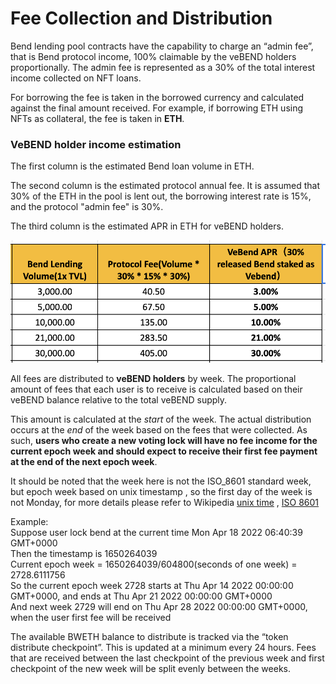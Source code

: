 # Fee Collection and Distribution

Bend lending pool contracts have the capability to charge an “admin fee”, that is Bend protocol income, 100% claimable by the veBEND holders proportionally. The admin fee is represented as a 30% of the total interest income collected on NFT loans.&#x20;

For borrowing the fee is taken in the borrowed currency and calculated against the final amount received. For example, if borrowing ETH using NFTs as collateral, the fee is taken in **ETH**.

### VeBEND holder income estimation

The first column is the estimated Bend loan volume in ETH.

The second column is the estimated protocol annual fee. It is assumed that 30% of the ETH in the pool is lent out, the borrowing interest rate is 15%, and the protocol "admin fee" is 30%. &#x20;

The third column is the estimated APR in ETH for veBEND holders.&#x20;

![ Estimated earnings for veBEND holders](<../.gitbook/assets/image (3).png>)

All fees are distributed to **veBEND holders** by week. The proportional amount of fees that each user is to receive is calculated based on their veBEND balance relative to the total veBEND supply.&#x20;

This amount is calculated at the _start_ of the week. The actual distribution occurs at the _end_ of the week based on the fees that were collected. As such, **users who create a new voting lock will have no fee income for the current epoch week and should expect to receive their first fee payment at the end of the next epoch week**.

It should be noted that the week here is not the ISO_8601 standard week, but epoch week based on unix timestamp , so the first day of the week is not Monday, for more details please refer to Wikipedia [unix time](https://en.wikipedia.org/wiki/Unix_time) , [ISO 8601](https://en.wikipedia.org/wiki/ISO_8601)

Example:\
Suppose user lock bend at the current time Mon Apr 18 2022 06:40:39 GMT+0000\
Then the timestamp is 1650264039\
Current epoch week = 1650264039/604800(seconds of one week) = 2728.6111756\
So the current epoch week 2728 starts at Thu Apr 14 2022 00:00:00 GMT+0000, and ends at Thu Apr 21 2022 00:00:00 GMT+0000\
And next week 2729 will end on Thu Apr 28 2022 00:00:00 GMT+0000, when the user first fee will be received

The available BWETH balance to distribute is tracked via the “token distribute checkpoint”. This is updated at a minimum every 24 hours. Fees that are received between the last checkpoint of the previous week and first checkpoint of the new week will be split evenly between the weeks.





